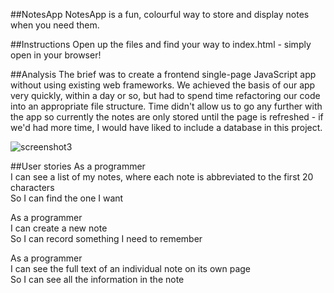 ##NotesApp
NotesApp is a fun, colourful way to store and display notes when you need them.

##Instructions
Open up the files and find your way to index.html - simply open in your browser!

##Analysis
The brief was to create a frontend single-page JavaScript app without using existing web frameworks. We achieved the basis of our app very quickly, within a day or so, but had to spend time refactoring our code into an appropriate file structure. Time didn't allow us to go any further with the app so currently the notes are only stored until the page is refreshed - if we'd had more time, I would have liked to include a database in this project.

![screenshot3](https://cloud.githubusercontent.com/assets/17406621/22015169/d1c62706-dc98-11e6-88f6-4f5a992736e2.png)

##User stories
As a programmer  
I can see a list of my notes, where each note is abbreviated to the first 20 characters  
So I can find the one I want  

As a programmer  
I can create a new note  
So I can record something I need to remember  

As a programmer  
I can see the full text of an individual note on its own page  
So I can see all the information in the note  

